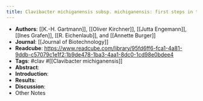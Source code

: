 ```yaml
---
title: Clavibacter michiganensis subsp. michiganensis: first steps in the understanding of virulence of a Gram-positive phytopathogenic bacterium
---
```


- **Authors**: [[K.-H. Gartmann]], [[Oliver Kirchner]], [[Jutta Engemann]], [[Ines Grafen]], [[R. Eichenlaub]], and [[Annette Burger]]
- **Journal**: [[Journal of Biotechnology]]
- **Readcube**: https://www.readcube.com/library/95fd6ff6-fca1-4a81-9ddb-c57079c1e1f2:1b9de478-1ba3-4aa1-8dc0-1cd98e0bdee4
- **Tags**: #clav #[[Clavibacter michiganensis]]
- **Abstract**:
- **Introduction**:
- **Results**:
- **Discussion**:
- Other Notes